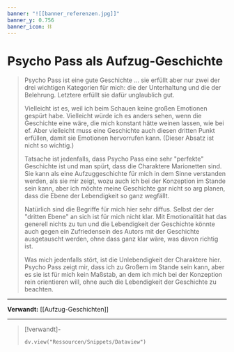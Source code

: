 ```yaml
---
banner: "![[banner_referenzen.jpg]]"
banner_y: 0.756
banner_icon: ⛓️
---
```


# Psycho Pass als Aufzug-Geschichte

> Psycho Pass ist eine gute Geschichte ... sie erfüllt aber nur zwei der drei wichtigen Kategorien für mich: die der Unterhaltung und die der Belehrung. Letztere erfüllt sie dafür unglaublich gut.
> 
> Vielleicht ist es, weil ich beim Schauen keine großen Emotionen gespürt habe. Vielleicht würde ich es anders sehen, wenn die Geschichte eine wäre, die mich konstant hätte weinen lassen, wie bei ef. Aber vielleicht muss eine Geschichte auch diesen dritten Punkt erfüllen, damit sie Emotionen hervorrufen kann. (Dieser Absatz ist nicht so wichtig.)
> 
> Tatsache ist jedenfalls, dass Psycho Pass eine sehr "perfekte" Geschichte ist und man spürt, dass die Charaktere Marionetten sind. Sie kann als eine Aufzuggeschichte für mich in dem Sinne verstanden werden, als sie mir zeigt, wozu auch ich bei der Konzeption im Stande sein kann, aber ich möchte meine Geschichte gar nicht so arg planen, dass die Ebene der Lebendigkeit so ganz wegfällt.
> 
> Natürlich sind die Begriffe für mich hier sehr diffus. Selbst der der "dritten Ebene" an sich ist für mich nicht klar. Mit Emotionalität hat das generell nichts zu tun und die Lebendigkeit der Geschichte könnte auch gegen ein Zufriedensein des Autors mit der Geschichte ausgetauscht werden, ohne dass ganz klar wäre, was davon richtig ist.
> 
> Was mich jedenfalls stört, ist die Unlebendigkeit der Charaktere hier. Psycho Pass zeigt mir, dass ich zu Großem im Stande sein kann, aber es sie ist für mich kein Maßstab, an dem ich mich bei der Konzeption rein orientieren will, ohne auch die Lebendigkeit der Geschichte zu beachten.

---

**Verwandt:** [[Aufzug-Geschichten]]

---

> [!verwandt]-
> ```dataviewjs
> dv.view("Ressourcen/Snippets/Dataview")
> ```